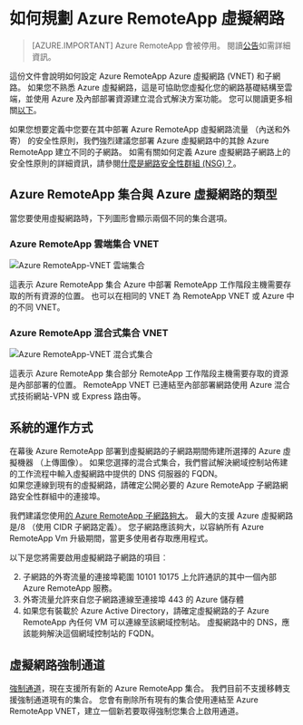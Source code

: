 <properties
    pageTitle="如何規劃虛擬網路 Azure RemoteApp 集合 |Microsoft Azure"
    description="瞭解如何規劃虛擬網路 Azure RemoteApp 集合。"
    services="remoteapp"
    documentationCenter="" 
    authors="mghosh1616"
    manager="mbaldwin" />

<tags
    ms.service="remoteapp"
    ms.workload="compute"
    ms.tgt_pltfrm="na"
    ms.devlang="na"
    ms.topic="article"
    ms.date="08/15/2016"
    ms.author="elizapo" />

# <a name="how-to-plan-your-virtual-network-for-azure-remoteapp"></a>如何規劃 Azure RemoteApp 虛擬網路

> [AZURE.IMPORTANT]
> Azure RemoteApp 會被停用。 閱讀[公告](https://go.microsoft.com/fwlink/?linkid=821148)如需詳細資訊。

這份文件會說明如何設定 Azure RemoteApp Azure 虛擬網路 (VNET) 和子網路。 如果您不熟悉 Azure 虛擬網路，這是可協助您虛擬化您的網路基礎結構至雲端，並使用 Azure 及內部部署資源建立混合式解決方案功能。 您可以閱讀更多相關[以下](../virtual-network/virtual-networks-overview.md)。

如果您想要定義中您要在其中部署 Azure RemoteApp 虛擬網路流量 （內送和外寄） 的安全性原則，我們強烈建議您部署 Azure 虛擬網路中的其餘 Azure RemoteApp 建立不同的子網路。 如需有關如何定義 Azure 虛擬網路子網路上的安全性原則的詳細資訊，請參閱[什麼是網路安全性群組 (NSG)？](../virtual-network/virtual-networks-nsg.md)。

## <a name="types-of-azure-remoteapp-collections-with-azure-virtual-networks"></a>Azure RemoteApp 集合與 Azure 虛擬網路的類型

當您要使用虛擬網路時，下列圖形會顯示兩個不同的集合選項。

### <a name="azure-remoteapp-cloud-collection-with-vnet"></a>Azure RemoteApp 雲端集合 VNET

 ![Azure RemoteApp-VNET 雲端集合](./media/remoteapp-planvpn/ra-cloudvpn.png)

這表示 Azure RemoteApp 集合 Azure 中部署 RemoteApp 工作階段主機需要存取的所有資源的位置。 也可以在相同的 VNET 為 RemoteApp VNET 或 Azure 中的不同 VNET。

### <a name="azure-remoteapp-hybrid-collection-with-vnet"></a>Azure RemoteApp 混合式集合 VNET

![Azure RemoteApp-VNET 混合式集合](./media/remoteapp-planvpn/ra-hybridvpn.png)

這表示 Azure RemoteApp 集合部分 RemoteApp 工作階段主機需要存取的資源是內部部署的位置。 RemoteApp VNET 已連結至內部部署網路使用 Azure 混合式技術網站-VPN 或 Express 路由等。


## <a name="how-the-system-works"></a>系統的運作方式

在幕後 Azure RemoteApp 部署到虛擬網路的子網路期間佈建所選擇的 Azure 虛擬機器 （上傳圖像）。 如果您選擇的混合式集合，我們嘗試解決網域控制站佈建的工作流程中輸入虛擬網路中提供的 DNS 伺服器的 FQDN。  
如果您連線到現有的虛擬網路，請確定公開必要的 Azure RemoteApp 子網路網路安全性群組中的連接埠。 

我們建議您使用[的 Azure RemoteApp 子網路夠大](remoteapp-vnetsizing.md)。 最大的支援 Azure 虛擬網路是/8 （使用 CIDR 子網路定義）。 您子網路應該夠大，以容納所有 Azure RemoteApp Vm 升級期間，當更多使用者存取應用程式。 

以下是您將需要啟用虛擬網路子網路的項目︰ 

2.  子網路的外寄流量的連接埠範圍 10101 10175 上允許通訊的其中一個內部 Azure RemoteApp 服務。
3.  外寄流量允許來自您子網路連線至連接埠 443 的 Azure 儲存體
4.  如果您有裝載於 Azure Active Directory，請確定虛擬網路的子 Azure RemoteApp 內任何 VM 可以連線至該網域控制站。 虛擬網路中的 DNS，應該能夠解決這個網域控制站的 FQDN。


## <a name="virtual-network-with-forced-tunneling"></a>虛擬網路強制通道

[強制通道](../vpn-gateway/vpn-gateway-about-forced-tunneling.md)，現在支援所有新的 Azure RemoteApp 集合。 我們目前不支援移轉支援強制通道現有的集合。  您會有刪除所有現有的集合使用連結至 Azure RemoteApp VNET，建立一個新若要取得強制您集合上啟用通道。 
